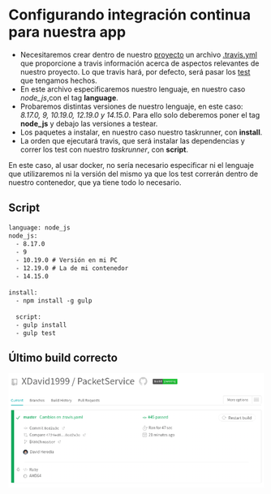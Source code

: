 # Configurando integración continua para nuestra app

- Necesitaremos crear dentro de nuestro [proyecto](https://github.com/XDavid1999/PacketService) un archivo [.travis.yml](https://github.com/XDavid1999/PacketService/blob/master/.travis.yml) que proporcione a travis información acerca de aspectos relevantes de nuestro proyecto. Lo que travis hará, por defecto, será pasar los [test](https://github.com/XDavid1999/PacketService/blob/master/test/packetServiceTest.js) que tengamos hechos.
- En este archivo especificaremos nuestro lenguaje, en nuestro caso *node_js*,con el tag **language**.
- Probaremos distintas versiones de nuestro lenguaje, en este caso: *8.17.0, 9, 10.19.0, 12.19.0 y 14.15.0*. Para ello solo deberemos poner el tag **node_js** y debajo las versiones a testear.
- Los paquetes a instalar, en nuestro caso nuestro taskrunner, con **install**.
- La orden que ejecutará travis, que será instalar las dependencias y correr los test con nuestro *taskrunner*, con **script**.

En este caso, al usar docker, no sería necesario especificar ni el lenguaje que utilizaremos ni la versión del mismo ya que los test correrán dentro de nuestro contenedor, que ya tiene todo lo necesario.

## Script

~~~
language: node_js
node_js:
  - 8.17.0
  - 9
  - 10.19.0 # Versión en mi PC
  - 12.19.0 # La de mi contenedor
  - 14.15.0

install:
  - npm install -g gulp

  script:
  - gulp install
  - gulp test
~~~

## Último build correcto
![travisCorrecto](images/im1.png)